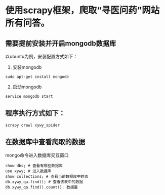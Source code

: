 # 使用scrapy框架，爬取“寻医问药”网站所有问答。
## 需要提前安装并开启mongodb数据库
以ubuntu为例，安装配置方式如下：
1. 安装mongodb
```
sudo apt-get install mongodb
```
2. 启动mongodb
```
service mongodb start
```
## 程序执行方式如下：
```
scrapy crawl xywy_spider
```
## 在数据库中查看爬取的数据
mongo命令进入数据库交互窗口
```
show dbs; # 查看有哪些数据库
use xywy; # 进入数据库
show collections; # 查看当前数据库中的表
db.xywy_qa.find(); # 查看该表中的数据
db.xywy_qa.find().count(); 数据量
```
